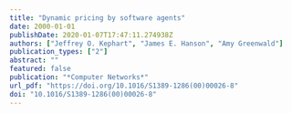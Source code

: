 ```yaml
---
title: "Dynamic pricing by software agents"
date: 2000-01-01
publishDate: 2020-01-07T17:47:11.274938Z
authors: ["Jeffrey O. Kephart", "James E. Hanson", "Amy Greenwald"]
publication_types: ["2"]
abstract: ""
featured: false
publication: "*Computer Networks*"
url_pdf: "https://doi.org/10.1016/S1389-1286(00)00026-8"
doi: "10.1016/S1389-1286(00)00026-8"
---
```


